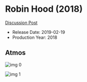 # Robin Hood (2018)

[Discussion Post](https://www.avsforum.com/threads/bass-eq-for-filtered-movies.2995212/post-57562518)

* Release Date: 2019-02-19
* Production Year: 2018

## Atmos

![img 0](https://i.imgur.com/3e39CvO.jpg)

![img 1](https://i.imgur.com/sg9QR3e.jpg)

